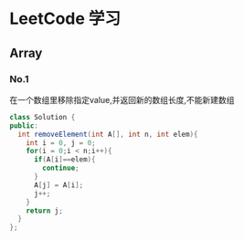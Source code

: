 LeetCode 学习
===
## Array
###  No.1
在一个数组里移除指定value,并返回新的数组长度,不能新建数组
```java
class Solution {
public:
  int removeElement(int A[], int n, int elem){
    int i = 0, j = 0;
    for(i = 0;i < n;i++){
      if(A[i]==elem){
        continue;
      }
      A[j] = A[i];
      j++;
    }
    return j;
  }
};
```                                   